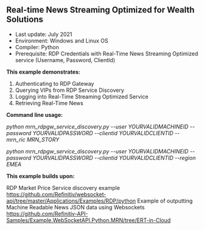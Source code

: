 ## Real-time News Streaming Optimized for Wealth Solutions

* Last update: July 2021
* Environment: Windows and Linux OS
* Compiler: Python
* Prerequisite: RDP Credentials with Real-Time News Streaming Optimized service (Username, Password, ClientId)

**This example demonstrates:**
1)	Authenticating to RDP Gateway
2)	Querying VIPs from RDP Service Discovery
3)	Logging into Real-Time Streaming Optimized Service
4)	Retrieving Real-Time News


**Command line usage:**

*python mrn_rdpgw_service_discovery.py --user YOURVALIDMACHINEID --password YOURVALIDPASSWORD --clientid YOURVALIDCLIENTID --mrn_ric MRN_STORY*

*python mrn_rdpgw_service_discovery.py --user YOURVALIDMACHINEID --password YOURVALIDPASSWORD --clientid YOURVALIDCLIENTID --region EMEA*


**This example builds upon:**

RDP Market Price Service discovery example
https://github.com/Refinitiv/websocket-api/tree/master/Applications/Examples/RDP/python
Example of outputting Machine Readable News JSON data using Websockets 
https://github.com/Refinitiv-API-Samples/Example.WebSocketAPI.Python.MRN/tree/ERT-in-Cloud



